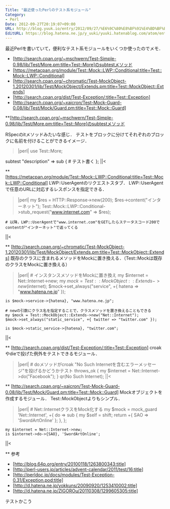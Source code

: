 ```yaml
---
Title: "最近使ったPerlのテスト系モジュール"
Category:
- Perl
Date: 2012-09-27T20:19:07+09:00
URL: http://blog.yuuk.io/entry/2012/09/27/%E6%9C%80%E8%BF%91%E4%BD%BF%E3%81%A3%E3%81%9FPerl%E3%81%AE%E3%83%86%E3%82%B9%E3%83%88%E7%B3%BB%E3%83%A2%E3%82%B8%E3%83%A5%E3%83%BC%E3%83%AB
EditURL: https://blog.hatena.ne.jp/y_uuki/yuuki.hatenablog.com/atom/entry/12704591929890725825
---
```


最近Perlを書いていて，便利なテスト系モジュールをいくつか使ったのでメモ．

- [http://search.cpan.org/~mschwern/Test-Simple-0.98/lib/Test/More.pm:title=Test::More]のsubtestメソッド
- [https://metacpan.org/module/Test::Mock::LWP::Conditional:title=Test::Mock::LWP::Conditional]
- [http://search.cpan.org/~chromatic/Test-MockObject-1.20120301/lib/Test/MockObject/Extends.pm:title=Test::MockObject::Extends]
- [http://search.cpan.org/dist/Test-Exception/:title=Test::Exception]
- [http://search.cpan.org/~xaicron/Test-Mock-Guard-0.08/lib/Test/Mock/Guard.pm:title=Test::Mock::Guard]

**[http://search.cpan.org/~mschwern/Test-Simple-0.98/lib/Test/More.pm:title=Test::More]のsubtestメソッド

RSpecのitメソッドみたいな感じ．
テストをブロックに分けてそれぞれのブロックに名前を付けることができるイメージ．

>|perl|
use Test::More;

subtest "description" => sub {
    # テスト書く
}; 
||<

**[https://metacpan.org/module/Test::Mock::LWP::Conditional:title=Test::Mock::LWP::Conditional]
LWP::UserAgentのリクエストスタブ．
LWP::UserAgentで任意のURLに対応するレスポンスを指定できる．

>|perl|
    my $res = HTTP::Response->new(200);
    $res->content("インターネット");
    Test::Mock::LWP::Conditional->stub_request("www.internet.com" => $res);
    
    # 以降，LWP::UserAgentで"www.internet.com"をGETしたらステータスコード200でcontentが"インターネット"で返ってくる
||<


** [http://search.cpan.org/~chromatic/Test-MockObject-1.20120301/lib/Test/MockObject/Extends.pm:title=Test::MockObject::Extends]
既存のクラスに含まれるメソッドをMockに置き換える．（Test::Mockは既存のクラスをMockに置き換える）

>|perl|
    # インスタンスメソッドをMockに置き換え
    my $internet = Net::Internet->new;
    my $mock = Test::MockObject::Extends->new($internet);
    $mock->set_always("service", +{ hatena => "www.hatena.ne.jp" });

    is $mock->service->{hatena}, "www.hatena.ne.jp";

    # newの引数にクラス名を指定することで，クラスメソッドを置き換えることもできる
    my $mock = Test::MockObject::Extends->new("Net::Internet");
    $mock->set_always("static_service", +{ twitter => "twitter.com" });

    is $mock->static_service->{hatena}, "twitter.com";
||<

** [http://search.cpan.org/dist/Test-Exception/:title=Test::Exception]
croakやdieで投げた例外をテストできるモジュール．

>|perl|
    # doメソッドがcroak "No Such Internetを含むエラーメッセージ"を投げるかどうかテスト
    throws_ok {
        my $internet = Net::Internet->do("Facebook");
    } qr(No Such Internet);
||<

** [http://search.cpan.org/~xaicron/Test-Mock-Guard-0.08/lib/Test/Mock/Guard.pm:title=Test::Mock::Guard]
Mockオブジェクトを作成するモジュール．
Test::MockObjectよりもシンプル．

>|perl|
    # Net::InternetクラスをMock化する
    my $mock = mock_guard 'Net::Internet',
        +{
            do => sub { 
                my $self = shift;
                return +{ SAO => 'SwordArtOnline' };
             },
        };

    my $internet = Net::Internet->new;
    is $internet->do->{SAO}, 'SwordArtOnline';
||<

** 参考
- [http://blog.64p.org/entry/20100118/1263800343:title]
- [http://perl-users.jp/articles/advent-calendar/2011/test/16:title]
- [http://perldoc.jp/docs/modules/Test-Exception-0.31/Exception.pod:title]
- [http://d.hatena.ne.jp/yokkuns/20090920/1253410002:title]
- [http://d.hatena.ne.jp/ZIGOROu/20110308/1299605305:title]


テストかこう
